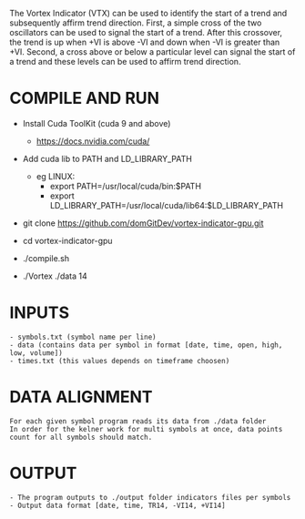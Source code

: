 The Vortex Indicator (VTX) can be used to identify the start of a trend and subsequently affirm trend direction. First, a simple cross of the two oscillators can be used to signal the start of a trend. After this crossover, the trend is up when +VI is above -VI and down when -VI is greater than +VI. Second, a cross above or below a particular level can signal the start of a trend and these levels can be used to affirm trend direction. 

# COMPILE AND RUN

- Install Cuda ToolKit (cuda 9 and above)
    - https://docs.nvidia.com/cuda/

- Add cuda lib to PATH and LD_LIBRARY_PATH
    - eg LINUX: 
        - export PATH=/usr/local/cuda/bin:$PATH
        - export LD_LIBRARY_PATH=/usr/local/cuda/lib64:$LD_LIBRARY_PATH

- git clone https://github.com/domGitDev/vortex-indicator-gpu.git

- cd vortex-indicator-gpu

- ./compile.sh

- ./Vortex ./data 14

# INPUTS
    - symbols.txt (symbol name per line)
    - data (contains data per symbol in format [date, time, open, high, low, volume])
    - times.txt (this values depends on timeframe choosen)

# DATA ALIGNMENT
    For each given symbol program reads its data from ./data folder
    In order for the kelner work for multi symbols at once, data points count for all symbols should match.

# OUTPUT

    - The program outputs to ./output folder indicators files per symbols
    - Output data format [date, time, TR14, -VI14, +VI14]
